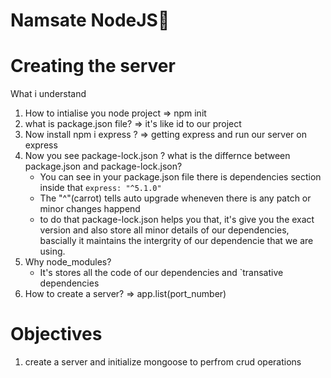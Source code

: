 # Namsate NodeJS🚀

# Creating the server

What i understand 
1. How to intialise you node project => npm init
2. what is package.json file? => it's like id to our project
3. Now install npm i express ? => getting express and run our server on express
4. Now you see package-lock.json ? what is the differnce between package.json and package-lock.json?
    - You can see in your package.json file there is dependencies section inside that `express: "^5.1.0"`
    - The "^"(carrot) tells auto upgrade wheneven there is any patch or minor changes happend
    - to do that package-lock.json helps you that, it's give you the exact version and also store all
      minor details of our dependencies, bascially it maintains the intergrity of our dependencie that we are using.
5. Why node_modules?
    - It's stores all the code of our dependencies and `transative dependencies
6. How to create a server? => app.list(port_number)


# Objectives
1. create a server and initialize mongoose to perfrom crud operations